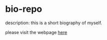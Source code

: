 # bio-repo

description:
this is a short biography of myself. 

please visit the webpage <a href="https://www.google.com/" target="_blank">here</a>